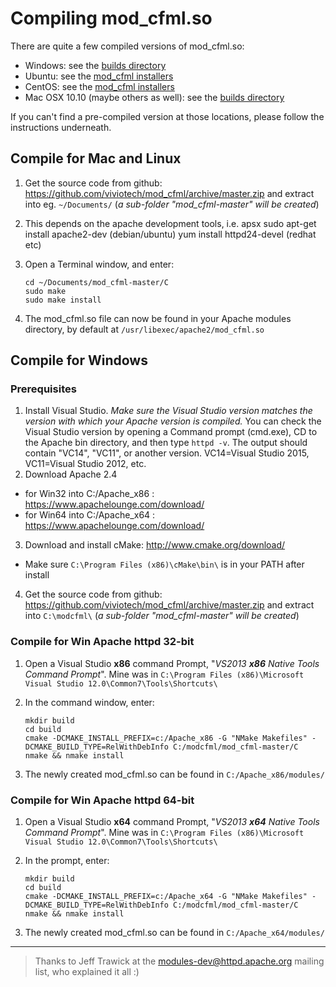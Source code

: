 # Compiling mod_cfml.so

There are quite a few compiled versions of mod_cfml.so:

- Windows: see the [builds directory](builds/)
- Ubuntu: see the [mod_cfml installers](https://github.com/utdream/CFML-Installers/tree/master/lucee/linux/sys/mod_cfml)
- CentOS: see the [mod_cfml installers](https://github.com/utdream/CFML-Installers/tree/master/lucee/linux/sys/mod_cfml)
- Mac OSX 10.10 (maybe others as well): see the [builds directory](builds/)

If you can't find a pre-compiled version at those locations, please follow the instructions underneath.

## Compile for Mac and Linux

1. Get the source code from github: https://github.com/viviotech/mod_cfml/archive/master.zip
    and extract into eg. `~/Documents/` (_a sub-folder "mod_cfml-master" will be created_)
    
2. This depends on the apache development tools, i.e. apsx
    sudo apt-get install apache2-dev (debian/ubuntu)
    yum install httpd24-devel (redhat etc)

3. Open a Terminal window, and enter:

    ```
    cd ~/Documents/mod_cfml-master/C
    sudo make
    sudo make install
    ```

4. The mod_cfml.so file can now be found in your Apache modules directory, by default at `/usr/libexec/apache2/mod_cfml.so`

## Compile for Windows

### Prerequisites

1.  Install Visual Studio.
    *Make sure the Visual Studio version matches the version with which your Apache version is compiled.*
     You can check the Visual Studio version by opening a Command prompt (cmd.exe), CD to the Apache bin directory, and then type `httpd -v`.
     The output should contain "VC14", "VC11", or another version. VC14=Visual Studio 2015, VC11=Visual Studio 2012, etc.
2. Download Apache 2.4
 - for Win32 into C:/Apache_x86 : https://www.apachelounge.com/download/
 - for Win64 into C:/Apache_x64 : https://www.apachelounge.com/download/
3. Download and install cMake: http://www.cmake.org/download/
 - Make sure `C:\Program Files (x86)\cMake\bin\` is in your PATH after install
4. Get the source code from github: https://github.com/viviotech/mod_cfml/archive/master.zip
    and extract into `C:\modcfml\` (_a sub-folder "mod_cfml-master" will be created_)

### Compile for Win Apache httpd 32-bit

1. Open a Visual Studio **x86** command Prompt, "_VS2013 **x86** Native Tools Command Prompt_". Mine was in `C:\Program Files (x86)\Microsoft Visual Studio 12.0\Common7\Tools\Shortcuts\`
2. In the command window, enter:

    ```
    mkdir build
    cd build
    cmake -DCMAKE_INSTALL_PREFIX=c:/Apache_x86 -G "NMake Makefiles" -DCMAKE_BUILD_TYPE=RelWithDebInfo C:/modcfml/mod_cfml-master/C
    nmake && nmake install
    ```

3. The newly created mod_cfml.so can be found in `C:/Apache_x86/modules/`

### Compile for Win Apache httpd 64-bit

1. Open a Visual Studio **x64** command Prompt, "_VS2013 **x64** Native Tools Command Prompt_".
   Mine was in `C:\Program Files (x86)\Microsoft Visual Studio 12.0\Common7\Tools\Shortcuts\`
2. In the prompt, enter:

    ```
    mkdir build
    cd build
    cmake -DCMAKE_INSTALL_PREFIX=c:/Apache_x64 -G "NMake Makefiles" -DCMAKE_BUILD_TYPE=RelWithDebInfo C:/modcfml/mod_cfml-master/C
    nmake && nmake install
    ```

3. The newly created mod_cfml.so can be found in `C:/Apache_x64/modules/`

---------
> Thanks to Jeff Trawick at the modules-dev@httpd.apache.org mailing list, who explained it all :)
